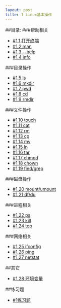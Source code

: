 ```yaml
---
layout: post
title: 1 Linux基本操作
---
```

##目录:
###帮助相关
<ul>
<li> <a href="/post/01/1.1.html">#1.1 打开终端</a> </li>
<li> <a href="/post/01/1.2.html">#1.2 man</a> </li>
<li> <a href="/post/01/1.3.html">#1.3 --help</a> </li>
<li> <a href="/post/01/1.4.html">#1.4 info</a> </li>
</ul>
###目录操作
<ul>
<li> <a href="/post/01/1.5.html">#1.5 ls</a> </li>
<li> <a href="/post/01/1.6.html">#1.6 mkdir</a> </li>
<li> <a href="/post/01/1.8.html">#1.7 pwd</a> </li>
<li> <a href="/post/01/1.7.html">#1.8 cd</a> </li>
<li> <a href="/post/01/1.9.html">#1.9 rmdir</a> </li>
</ul>
###文件操作
<ul>
<li> <a href="/post/01/1.10.html">#1.10 touch</a> </li>
<li> <a href="/post/01/1.11.html">#1.11 cat</a> </li>
<li> <a href="/post/01/1.12.html">#1.12 rm</a> </li>
<li> <a href="/post/01/1.13.html">#1.13 cp</a> </li>
<li> <a href="/post/01/1.14.html">#1.14 mv</a> </li>
<li> <a href="/post/01/1.15.html">#1.15 ln</a> </li>
<li> <a href="/post/01/1.16.html">#1.16 tar</a> </li>
<li> <a href="/post/01/1.17.html">#1.17 chmod</a> </li>
<li> <a href="/post/01/1.18.html">#1.18 chown</a> </li>
<li> <a href="/post/01/1.19.html">#1.19 find/grep</a> </li>
</ul>
###磁盘操作
<ul>
<li> <a href="/post/01/1.20.html">#1.20 mount/umount</a> </li>
<li> <a href="/post/01/1.21.html">#1.21 df/du</a> </li>
</ul>
###进程相关
<ul>
<li> <a href="/post/01/1.22.html">#1.22 ps</a> </li>
<li> <a href="/post/01/1.23.html">#1.23 kill</a> </li>
<li> <a href="/post/01/1.24.html">#1.24 top</a> </li>
</ul>
###网络相关
<ul>
<li> <a href="/post/01/1.25.html">#1.25 ifconfig</a> </li>
<li> <a href="/post/01/1.26.html">#1.26 ping</a> </li>
<li> <a href="/post/01/1.27.html">#1.27 netstat</a> </li>
</ul>
##其它
<ul>
<li> <a href="/post/01/1.28.html">#1.28 环境变量</a> </li>
</ul>
##练习题
<ul>
<li> <a href="/post/01/practice.html">#1练习题</a> </li>
</ul>
